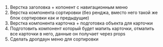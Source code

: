 1. Верстка заголовка + копонент с навигационным меню
2. Верстка компонента сортировки (без ренджа, вместо него такой же блок сортировки как и предыдущие)
3. Верстка компонента карточка + подготовка объекта для карточки
4. Подготовить компонент который будет мапить карточки, отмапить все карточки в него, данные он получает через props
5. Сделать дропдаун меню для сортировки